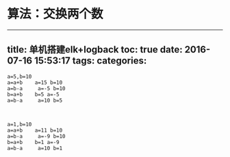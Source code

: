 算法：交换两个数
=
---
title: 单机搭建elk+logback
toc: true
date: 2016-07-16 15:53:17
tags:
categories:
---

	a=5,b=10
	a=a+b    a=15 b=10
	a=b-a     a=-5 b=10
	b=a+b    b=5 a=-5
	a=b-a     a=10 b=5



	a=1,b=10
	a=a+b    a=11 b=10
	a=b-a     a=-9 b=10
	b=a+b    b=1 a=-9
	a=b-a     a=10 b=1
